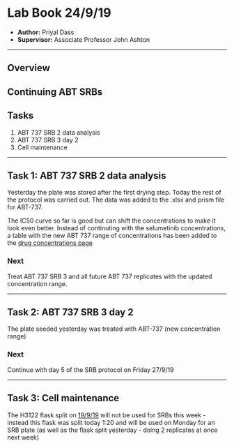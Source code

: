 # Lab Book 24/9/19
- **Author:** Priyal Dass
- **Supervisor:** Associate Professor John Ashton
------------------------------------------------------------------
## Overview

Continuing ABT SRBs
------------------------------------------------------------------
## Tasks

1. ABT 737 SRB 2 data analysis
2. ABT 737 SRB 3 day 2
3. Cell maintenance
------------------------------------------------------------------
## Task 1: ABT 737 SRB 2 data analysis

Yesterday the plate was stored after the first drying step. Today the rest of the protocol was carried out. The data was added to the .xlsx and prism file for ABT-737.

The IC50 curve so far is good but can shift the concentrations to make it look even better. Instead of continuting with the selumetinib concentrations, a table with the new ABT 737 range of concentrations has been added to the [drug concentrations page](../Protocols/SRB_drug_concentrations.md)
### Next
Treat ABT 737 SRB 3 and all future ABT 737 replicates with the updated concentration range.

------------------------------------------------------------------
## Task 2: ABT 737 SRB 3 day 2

The plate seeded yesterday was treated with ABT-737 (new concentration range)

### Next
Continue with day 5 of the SRB protocol on Friday 27/9/19 

------------------------------------------------------------------
## Task 3: Cell maintenance

The H3122 flask split on [19/9/19](../Daily_lab_book/LB_19-09-19.md) will not be used for SRBs this week  - instead this flask was split today 1:20 and will be used on Monday for an SRB plate (as well as the flask split yesterday - doing 2 replicates at once next week)

